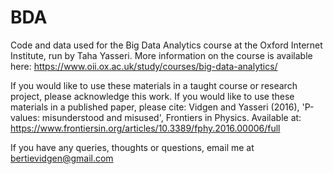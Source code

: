 # BDA
Code and data used for the Big Data Analytics course at the Oxford Internet Institute, run by Taha Yasseri.
More information on the course is available here: https://www.oii.ox.ac.uk/study/courses/big-data-analytics/

If you would like to use these materials in a taught course or research project, please acknowledge this work.
If you would like to use these materials in a published paper, please cite:
  Vidgen and Yasseri (2016), 'P-values: misunderstood and misused', Frontiers in Physics.
  Available at: https://www.frontiersin.org/articles/10.3389/fphy.2016.00006/full

If you have any queries, thoughts or questions, email me at bertievidgen@gmail.com
